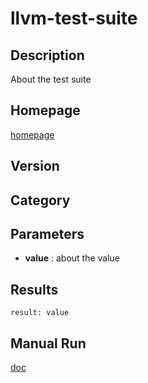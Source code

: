 # llvm-test-suite
## Description

About the test suite

## Homepage
[homepage](https://github.com/llvm/llvm-test-suite)

## Version

## Category



## Parameters

- __value__ : about the value

## Results

```
result: value
```

## Manual Run
[doc](https://llvm.org/docs/TestSuiteGuide.html)

